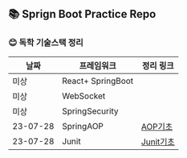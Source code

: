 :books: Sprign Boot Practice</u> Repo
---

### :blush: 독학 기술스택 정리

| 날짜 | 프레임워크 | 정리 링크 |
|----| ---- |-------|
| 미상 | React+ SpringBoot |       |
| 미상 | WebSocket|       |
|미상 | SpringSecurity |       |
| 23-07-28| SpringAOP | [AOP기초](https://blog.naver.com/wocjf0513/223168323558)     |
| 23-07-28| Junit |  [Junit기초](https://blog.naver.com/wocjf0513/223168326936)     |



